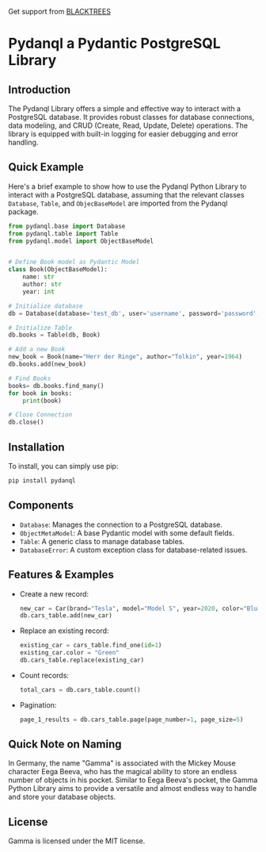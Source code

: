 Get support from [BLACKTREES](https://blacktre.es)

# Pydanql a Pydantic PostgreSQL Library

## Introduction
The Pydanql Library offers a simple and effective way to interact with a PostgreSQL database. It provides robust classes for database connections, data modeling, and CRUD (Create, Read, Update, Delete) operations. The library is equipped with built-in logging for easier debugging and error handling.

## Quick Example
Here's a brief example to show how to use the Pydanql Python Library to interact with a PostgreSQL database, assuming that the relevant classes `Database`, `Table`, and `ObjecBaseModel` are imported from the Pydanql package.

```python
from pydanql.base import Database
from pydanql.table import Table
from pydanql.model import ObjectBaseModel


# Define Book model as Pydantic Model
class Book(ObjectBaseModel):
    name: str
    author: str
    year: int

# Initialize database
db = Database(database='test_db', user='username', password='password', host='localhost', port=5432)

# Initialize Table
db.books = Table(db, Book)

# Add a new Book
new_book = Book(name="Herr der Ringe", author="Tolkin", year=1964)
db.books.add(new_book)

# Find Books
books= db.books.find_many()
for book in books:
    print(book)

# Close Connection
db.close()
```

## Installation
To install, you can simply use pip:
```bash
pip install pydanql
```

## Components
- `Database`: Manages the connection to a PostgreSQL database.
- `ObjectMetaModel`: A base Pydantic model with some default fields.
- `Table`: A generic class to manage database tables.
- `DatabaseError`: A custom exception class for database-related issues.

## Features & Examples
- Create a new record:

    ```python
    new_car = Car(brand="Tesla", model="Model S", year=2020, color="Blue", miles=1000.5)
    db.cars_table.add(new_car)
    ```

- Replace an existing record:

    ```python
    existing_car = cars_table.find_one(id=1)
    existing_car.color = "Green"
    db.cars_table.replace(existing_car)
    ```

- Count records:

    ```python
    total_cars = db.cars_table.count()
    ```

- Pagination:

    ```python
    page_1_results = db.cars_table.page(page_number=1, page_size=5)
    ```


## Quick Note on Naming
In Germany, the name "Gamma" is associated with the Mickey Mouse character Eega Beeva, who has the magical ability to store an endless number of objects in his pocket. Similar to Eega Beeva's pocket, the Gamma Python Library aims to provide a versatile and almost endless way to handle and store your database objects.

## License
Gamma is licensed under the MIT license.